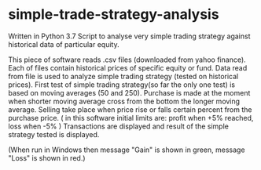 # simple-trade-strategy-analysis
Written in Python 3.7
Script to analyse very simple trading strategy against historical data of particular equity.

This piece of software reads .csv files (downloaded from yahoo finance).
Each of files contain historical prices of specific equity or fund.
Data read from file is used to analyze simple trading strategy (tested on historical prices).
First test of simple trading strategy(so far the only one test) is based on moving averages (50 and 250).
Purchase is made at the moment when shorter moving average cross from the bottom the longer moving average.
Selling take place when price rise or falls certain percent from the purchase price.
( in this software initial limits are: profit when +5% reached, loss when -5% )
Transactions are displayed and result of the simple strategy tested is displayed.

(When run in Windows then message "Gain" is shown in green, message "Loss" is shown in red.)
